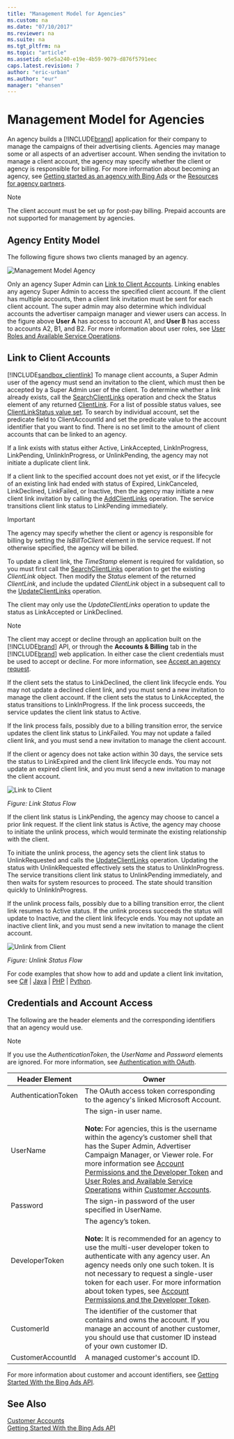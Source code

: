 ```yaml
---
title: "Management Model for Agencies"
ms.custom: na
ms.date: "07/10/2017"
ms.reviewer: na
ms.suite: na
ms.tgt_pltfrm: na
ms.topic: "article"
ms.assetid: e5e5a240-e19e-4b59-9079-d876f5791eec
caps.latest.revision: 7
author: "eric-urban"
ms.author: "eur"
manager: "ehansen"
---
```

# Management Model for Agencies
An agency builds a [!INCLUDE[brand](../docset-overview/includes/brand.md)] application for their company to manage the campaigns of their advertising clients. Agencies may manage some or all aspects of an advertiser account. When sending the invitation to manage a client account, the agency may specify whether the client or agency is responsible for billing. For more information about becoming an agency, see [Getting started as an agency with Bing Ads](http://help.bingads.microsoft.com/#apex/3/en/52083/3) or the [Resources for agency partners](https://advertise.bingads.microsoft.com/en-us/resources/bing-partner-program/agency-resources).

> [!NOTE]
> The client account must be set up for post-pay billing. Prepaid accounts are not supported for management by agencies.

## Agency Entity Model
The following figure shows two clients managed by an agency.

![Management Model Agency](../docset-overview/media/management-model-agency.png "Management Model Agency")

Only an agency Super Admin can [Link to Client Accounts](#clientlink). Linking enables any agency Super Admin to access the specified client account. If the client has multiple accounts, then a client link invitation must be sent for each client account. The super admin may also determine which individual accounts the advertiser campaign manager and viewer users can access. In the figure above **User A** has access to account A1, and **User B** has access to accounts A2, B1, and B2. For more information about user roles, see [User Roles and Available Service Operations](../docset-overview/customer-accounts.md#userroles).

## <a name="clientlink"></a>Link to Client Accounts
[!INCLUDE[sandbox_clientlink](../docset-overview/includes/sandbox_clientlink.md)] To manage client accounts, a Super Admin user of the agency must send an invitation to the client, which must then be accepted by a Super Admin user of the client. To determine whether a link already exists, call the [SearchClientLinks](https://msdn.microsoft.com/library/dn632186.aspx) operation and check the Status element of any returned [ClientLink](https://msdn.microsoft.com/library/dn632189.aspx). For a list of possible status values, see [ClientLinkStatus value set](https://msdn.microsoft.com/library/dn632184.aspx). To search by individual account, set the predicate field to ClientAccountId and set the predicate value to the account identifier that you want to find. There is no set limit to the amount of client accounts that can be linked to an agency.

If a link exists with status either Active, LinkAccepted, LinkInProgress, LinkPending, UnlinkInProgress, or UnlinkPending, the agency may not initiate a duplicate client link.

If a client link to the specified account does not yet exist, or if the lifecycle of an existing link had ended with status of Expired, LinkCanceled, LinkDeclined, LinkFailed, or Inactive, then the agency may initiate a new client link invitation by calling the [AddClientLinks](https://msdn.microsoft.com/library/dn632187(d=default,l=en-us,v=msads.90).aspx) operation. The service transitions client link status to LinkPending immediately.

> [!IMPORTANT]
> The agency may specify whether the client or agency is responsible for billing by setting the *IsBillToClient* element in the service request. If not otherwise specified, the agency will be billed.

To update a client link, the *TimeStamp* element is required for validation, so you must first call the [SearchClientLinks](https://msdn.microsoft.com/library/dn632186.aspx) operation to get the existing *ClientLink* object. Then modify the *Status* element of the returned *ClientLink*, and include the updated *ClientLink* object in a subsequent call to the [UpdateClientLinks](https://msdn.microsoft.com/library/dn632185.aspx) operation.

The client may only use the *UpdateClientLinks* operation to update the status as LinkAccepted or LinkDeclined.

> [!NOTE]
> The client may accept or decline through an application built on the [!INCLUDE[brand](../docset-overview/includes/brand.md)] API, or through the **Accounts &amp; Billing** tab in the [!INCLUDE[brand](../docset-overview/includes/brand.md)] web application. In either case the client credentials must be used to accept or decline. For more information, see [Accept an agency request](http://advertise.bingads.microsoft.com/help-topic/how-to/moonshot_proc_acceptagencyinvitation.htm/accept-an-agency-request).

If the client sets the status to LinkDeclined, the client link lifecycle ends. You may not update a declined client link, and you must send a new invitation to manage the client account. If the client sets the status to LinkAccepted, the status transitions to LinkInProgress. If the link process succeeds, the service updates the client link status to Active.

If the link process fails, possibly due to a billing transition error, the service updates the client link status to LinkFailed. You may not update a failed client link, and you must send a new invitation to manage the client account.

If the client or agency does not take action within 30 days, the service sets the status to LinkExpired and the client link lifecycle ends. You may not update an expired client link, and you must send a new invitation to manage the client account.

![Link to Client](../docset-overview/media/client-link-status-flow.png "Client Link Status Flow")

*Figure: Link Status Flow*

If the client link status is LinkPending, the agency may choose to cancel a prior link request. If the client link status is Active, the agency may choose to initiate the unlink process, which would terminate the existing relationship with the client.

To initiate the unlink process, the agency sets the client link status to UnlinkRequested and calls the [UpdateClientLinks](https://msdn.microsoft.com/library/dn632185.aspx) operation. Updating the status with UnlinkRequested effectively sets the status to UnlinkInProgress. The service transitions client link status to UnlinkPending immediately, and then waits for system resources to proceed. The state should transition quickly to UnlinkInProgress.

If the unlink process fails, possibly due to a billing transition error, the client link resumes to Active status. If the unlink process succeeds the status will update to Inactive, and the client link lifecycle ends. You may not update an inactive client link, and you must send a new invitation to manage the client account.

![Unlink from Client](../docset-overview/media/client-unlink-status-flow.png "Client Unlink Status Flow")

*Figure: Unlink Status Flow*

For code examples that show how to add and update a client link invitation, see [ C&#35;](../docset-overview/link-to-client-accounts-in-csharp.md) | [Java](../docset-overview/link-to-client-accounts-in-java.md) | [PHP](../docset-overview/link-to-client-accounts-in-php.md) | [Python](../docset-overview/link-to-client-accounts-in-python.md).

## Credentials and Account Access
The following are the header elements and the corresponding identifiers that an agency would use.

> [!NOTE]
> If you use the *AuthenticationToken*, the *UserName* and *Password* elements are ignored. For more information, see [Authentication with OAuth](../docset-overview/authentication-with-oauth.md).

|Header Element|Owner|
|------------------|---------|
|AuthenticationToken|The OAuth access token corresponding to the agency's linked Microsoft Account.|
|UserName|The sign-in user name.<br /><br />**Note:** For agencies, this is the username within the agency’s customer shell that has the Super Admin, Advertiser Campaign Manager, or Viewer role. For more information see [Account Permissions and the Developer Token](../docset-overview/customer-accounts.md#accountpermissions) and [User Roles and Available Service Operations](../docset-overview/customer-accounts.md#userroles) within [Customer Accounts](../docset-overview/customer-accounts.md).|
|Password|The sign-in password of the user specified in UserName.|
|DeveloperToken|The agency’s token.<br /><br />**Note:** It is recommended for an agency to use the multi-user developer token to authenticate with any agency user. An agency needs only one such token. It is not necessary to request a single-user token for each user. For more information about token types, see [Account Permissions and the Developer Token](../docset-overview/customer-accounts.md#accountpermissions).|
|CustomerId|The identifier of the customer that contains and owns the account. If you manage an account of another customer, you should use that customer ID instead of your own customer ID. |
|CustomerAccountId|A managed customer's account ID.|
For more information about customer and account identifiers, see [Getting Started With the Bing Ads API](../docset-overview/getting-started-with-the-bing-ads-api.md).

## See Also
[Customer Accounts](../docset-overview/customer-accounts.md)  
[Getting Started With the Bing Ads API](../docset-overview/getting-started-with-the-bing-ads-api.md)  

